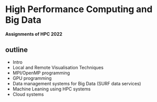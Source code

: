 # High Performance Computing and Big Data

**Assignments of HPC 2022**
## outline
- Intro
- Local and Remote Visualisation Techniques 
- MPI/OpenMP programming
- GPU programming
- Data management systems for Big Data (SURF data services)
- Machine Leaning using HPC systems
- Cloud systems


